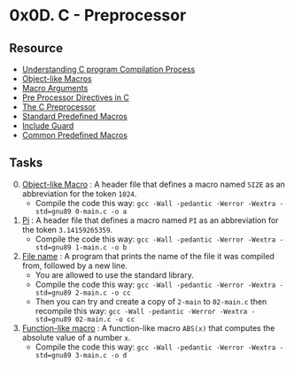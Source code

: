 # 0x0D. C - Preprocessor

## Resource

- [Understanding C program Compilation Process](https://www.youtube.com/watch?v=VDslRumKvRA)
- [Object-like Macros](https://gcc.gnu.org/onlinedocs/gcc-5.1.0/cpp/Object-like-Macros.html#Object-like-Macros)
- [Macro Arguments](https://gcc.gnu.org/onlinedocs/gcc-5.1.0/cpp/Macro-Arguments.html#Macro-Arguments)
- [Pre Processor Directives in C](https://www.youtube.com/watch?v=X6HiYbY3Uak)
- [The C Preprocessor](https://www.cprogramming.com/tutorial/cpreprocessor.html)
- [Standard Predefined Macros](https://gcc.gnu.org/onlinedocs/gcc-5.1.0/cpp/Standard-Predefined-Macros.html#Standard-Predefined-Macros)
- [Include Guard](https://en.wikipedia.org/wiki/Include_guard)
- [Common Predefined Macros](https://gcc.gnu.org/onlinedocs/gcc-5.1.0/cpp/Common-Predefined-Macros.html#Common-Predefined-Macros)

## Tasks

0. [Object-like Macro](./0-object_like_macro.h) : A header file that defines a macro named `SIZE` as an abbreviation for the token `1024`.
	- Compile the code this way: `gcc -Wall -pedantic -Werror -Wextra -std=gnu89 0-main.c -o a`
1. [Pi](./1-pi.h) : A header file that defines a macro named `PI` as an abbreviation for the token `3.14159265359`.
	- Compile the code this way: `gcc -Wall -pedantic -Werror -Wextra -std=gnu89 1-main.c -o b`
2. [File name](./2-main.c) : A program that prints the name of the file it was compiled from, followed by a new line.
	- You are allowed to use the standard library.
	- Compile the code this way: `gcc -Wall -pedantic -Werror -Wextra -std=gnu89 2-main.c -o cc`
	- Then you can try and create a copy of `2-main` to `02-main.c` then recompile this way: `gcc -Wall -pedantic -Werror -Wextra -std=gnu89 02-main.c -o cc`
3. [Function-like macro](./3-function_like_macro.h) : A function-like macro `ABS(x)` that computes the absolute value of a number `x`.
	- Compile the code this way: `gcc -Wall -pedantic -Werror -Wextra -std=gnu89 3-main.c -o d`
